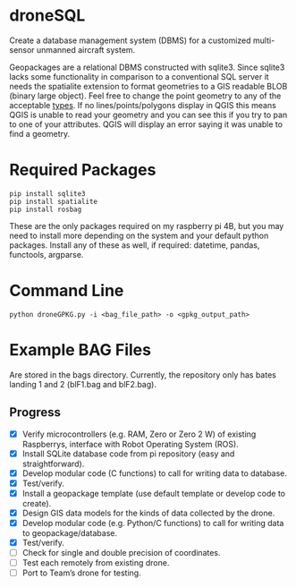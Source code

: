 # droneSQL
Create a database management system (DBMS) for a customized multi-sensor unmanned aircraft system.

Geopackages are a relational DBMS constructed with sqlite3. Since sqlite3 lacks some functionality in comparison to a conventional SQL server it needs the spatialite extension to format geometries to a GIS readable BLOB (binary large object). Feel free to change the point geometry to any of the acceptable [types](https://www.gaia-gis.it/gaia-sins/spatialite-cookbook-5/cookbook_topics.02.html). If no lines/points/polygons display in QGIS this means QGIS is unable to read your geometry and you can see this if you try to pan to one of your attributes. QGIS will display an error saying it was unable to find a geometry. 

# Required Packages 
```
pip install sqlite3
pip install spatialite
pip install rosbag
```

These are the only packages required on my raspberry pi 4B, but you may need to install more depending on the system and your default python packages. Install any of these as well, if required: datetime, pandas, functools, argparse.

# Command Line
```
python droneGPKG.py -i <bag_file_path> -o <gpkg_output_path>
```

# Example BAG Files
Are stored in the bags directory. Currently, the repository only has bates landing 1 and 2 (blF1.bag and blF2.bag). 

## Progress
- [X] Verify microcontrollers (e.g. RAM, Zero or Zero 2 W) of existing Raspberrys, interface with Robot Operating System (ROS).
- [X] Install SQLite database code from pi repository (easy and straightforward).
- [X] Develop modular code (C functions) to call for writing data to database.
- [X] Test/verify.
- [X] Install a geopackage template (use default template or develop code to create).
- [X] Design GIS data models for the kinds of data collected by the drone.
- [X] Develop modular code (e.g. Python/C functions) to call for writing data to geopackage/database.
- [X] Test/verify.
- [ ] Check for single and double precision of coordinates.
- [ ] Test each remotely from existing drone.
- [ ] Port to Team’s drone for testing.
